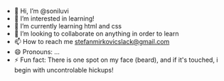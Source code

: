 - 👋 Hi, I’m @soniluvi
- 👀 I’m interested in learning!
- 🌱 I’m currently learning html and css
- 💞️ I’m looking to collaborate on anything in order to learn
- 📫 How to reach me stefanmirkovicslack@gmail.com
- 😄 Pronouns: ...
- ⚡ Fun fact: There is one spot on my face (beard), and if it's touched, i begin with uncontrolable hickups!

<!---
soniluvi/soniluvi is a ✨ special ✨ repository because its `README.md` (this file) appears on your GitHub profile.
You can click the Preview link to take a look at your changes.
--->
